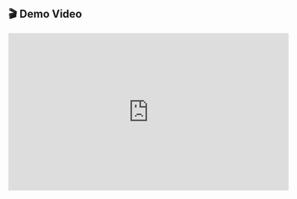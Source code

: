 ## 🎬 Demo Video

<iframe width="560" height="315"
  src="https://www.youtube.com/embed/bf1H7X8f4L0?autoplay=1&mute=1"
  title="YouTube video player"
  frameborder="0"
  allow="accelerometer; autoplay; clipboard-write; encrypted-media; gyroscope; picture-in-picture"
  allowfullscreen>
</iframe>
